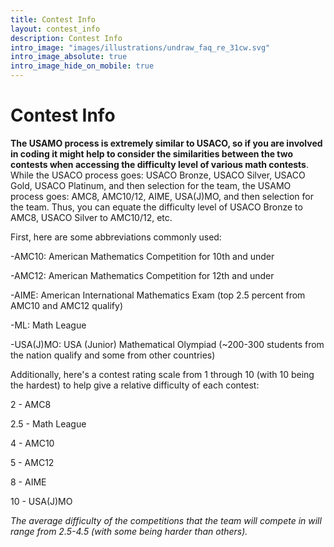 ```yaml
---
title: Contest Info
layout: contest_info
description: Contest Info
intro_image: "images/illustrations/undraw_faq_re_31cw.svg"
intro_image_absolute: true
intro_image_hide_on_mobile: true
---
```


# Contest Info

**The USAMO process is extremely similar to USACO, so if you are involved in coding it might help to consider the similarities between the two contests when accessing the difficulty level of various math contests**. While the USACO process goes: USACO Bronze, USACO Silver, USACO Gold, USACO Platinum, and then selection for the team, the USAMO process goes: AMC8, AMC10/12, AIME, USA(J)MO, and then selection for the team. Thus, you can equate the difficulty level of USACO Bronze to AMC8, USACO Silver to AMC10/12, etc. 

First, here are some abbreviations commonly used:

-AMC10: American Mathematics Competition for 10th and under

-AMC12: American Mathematics Competition for 12th and under

-AIME: American International Mathematics Exam (top 2.5 percent from AMC10 and AMC12 qualify)

-ML: Math League

-USA(J)MO: USA (Junior) Mathematical Olympiad (~200-300 students from the nation qualify and some from other countries)

Additionally, here's a contest rating scale from 1 through 10 (with 10 being the hardest) to help give a relative difficulty of each contest:

2 - AMC8

2.5 - Math League

4 - AMC10

5 - AMC12

8 - AIME

10 - USA(J)MO

*The average difficulty of the competitions that the team will compete in will range from 2.5-4.5 (with some being harder than others).*
